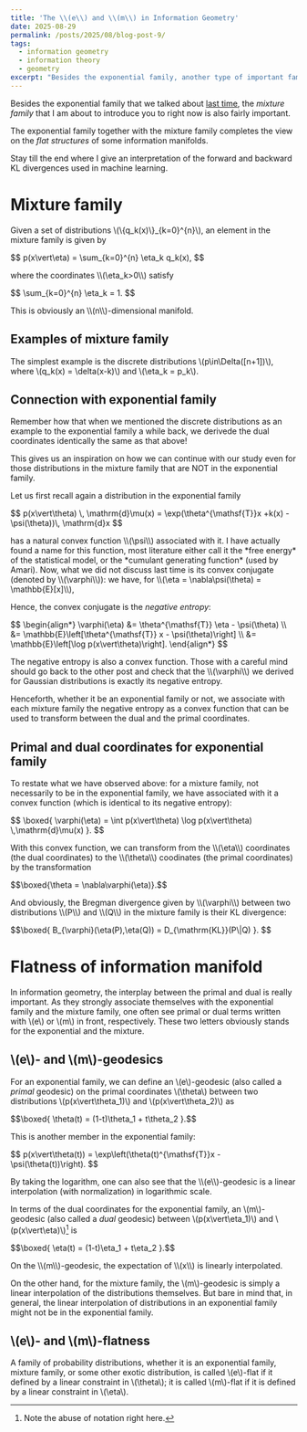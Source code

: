 ```yaml
---
title: 'The \\(e\\) and \\(m\\) in Information Geometry'
date: 2025-08-29
permalink: /posts/2025/08/blog-post-9/
tags:
  - information geometry
  - information theory
  - geometry
excerpt: "Besides the exponential family, another type of important family of distributions is the mixture families. This post gives some illustration to the e- and m-properties in information geometry, completing the basic picture of information geometry."
---
```


Besides the exponential family that we talked about [last time](/posts/2025/08/blog-post-5/), the *mixture family* that I am about to introduce you to right now is also fairly important.

The exponential family together with the mixture family completes the view on the *flat structures* of some information manifolds.

Stay till the end where I give an interpretation of the forward and backward KL divergences used in machine learning.

# Mixture family
Given a set of distributions \\(\\\{q_k(x)\\\}_{k=0}^{n}\\), an element in the mixture family is given by
<p>
$$
p(x\vert\eta) = \sum_{k=0}^{n} \eta_k q_k(x),
$$
</p>
where the coordinates \\(\eta_k>0\\) satisfy
<p>
$$
\sum_{k=0}^{n} \eta_k = 1.
$$
</p>
This is obviously an \\(n\\)-dimensional manifold.

## Examples of mixture family
The simplest example is the discrete distributions \\(p\in\Delta([n+1])\\), where \\(q_k(x) = \delta(x-k)\\) and \\(\eta_k = p_k\\).

## Connection with exponential family
Remember how that when we mentioned the discrete distributions as an example to the exponential family a while back, we derivede the dual coordinates identically the same as that above!

This gives us an inspiration on how we can continue with our study even for those distributions in the mixture family that are NOT in the exponential family.

Let us first recall again a distribution in the exponential family
<p>
$$
p(x\vert\theta) \, \mathrm{d}\mu(x) = \exp(\theta^{\mathsf{T}}x +k(x) - \psi(\theta))\, \mathrm{d}x
$$
</p>
has a natural convex function \\(\psi\\) associated with it. I have actually found a name for this function, most literature either call it the *free energy* of the statistical model, or the *cumulant generating function* (used by Amari). Now, what we did not discuss last time is its convex conjugate (denoted by \\(\varphi\\)): we have, for \\(\eta = \nabla\psi(\theta) = \mathbb{E}[x]\\),


Hence, the convex conjugate is the *negative entropy*:
<p>
$$
\begin{align*}
	\varphi(\eta) &= \theta^{\mathsf{T}} \eta - \psi(\theta) \\
	&= \mathbb{E}\left[\theta^{\mathsf{T}} x - \psi(\theta)\right] \\
	&= \mathbb{E}\left[\log p(x\vert\theta)\right].
\end{align*}
$$
</p>
The negative entropy is also a convex function. Those with a careful mind should go back to the other post and check that the \\(\varphi\\) we derived for Gaussian distributions is exactly its negative entropy.

Henceforth, whether it be an exponential family or not, we associate with each mixture family the negative entropy as a convex function that can be used to transform between the dual and the primal coordinates.

## Primal and dual coordinates for exponential family
To restate what we have observed above: for a mixture family, not necessarily to be in the exponential family, we have associated with it a convex function (which is identical to its negative entropy):
<p>
$$
\boxed{
	\varphi(\eta) = \int p(x\vert\theta) \log p(x\vert\theta) \,\mathrm{d}\mu(x)
}.
$$
</p>
With this convex function, we can transform from the \\(\eta\\) coordinates (the dual coordinates) to the \\(\theta\\) coodinates (the primal coordinates) by the transformation
<p>
$$\boxed{\theta = \nabla\varphi(\eta)}.$$
</p>
And obviously, the Bregman divergence given by \\(\varphi\\) between two distributions \\(P\\) and \\(Q\\) in the mixture family is their KL divergence:
<p>
$$\boxed{
B_{\varphi}(\eta(P),\eta(Q)) = D_{\mathrm{KL}}(P\|Q)
}.
$$
</p>

# Flatness of information manifold
In information geometry, the interplay between the primal and dual is really important. As they strongly associate themselves with the exponential family and the mixture family, one often see primal or dual terms written with \\(e\\) or \\(m\\) in front, respectively. These two letters obviously stands for the exponential and the mixture.

## \\(e\\)- and \\(m\\)-geodesics
For an exponential family, we can define an \\(e\\)-geodesic (also called a *primal* geodesic) on the primal coordinates \\(\theta\\) between two distributions \\(p(x\vert\theta_1)\\) and \\(p(x\vert\theta_2)\\) as
<p>
$$\boxed{
	\theta(t) = (1-t)\theta_1 + t\theta_2
}.$$
</p>
This is another member in the exponential family:
<p>
$$
p(x\vert\theta(t)) = \exp\left(\theta(t)^{\mathsf{T}}x - \psi(\theta(t))\right).
$$
</p>
By taking the logarithm, one can also see that the \\(e\\)-geodesic is a linear interpolation (with normalization) in logarithmic scale.

In terms of the dual coordinates for the exponential family, an \\(m\\)-geodesic (also called a *dual* geodesic) between \\(p(x\vert\eta_1)\\) and \\(p(x\vert\eta)\\)[^abuse] is
<p>
$$\boxed{
	\eta(t) = (1-t)\eta_1 + t\eta_2
}.$$
</p>
On the \\(m\\)-geodesic, the expectation of \\(x\\) is linearly interpolated.

[^abuse]: Note the abuse of notation right here.

On the other hand, for the mixture family, the \\(m\\)-geodesic is simply a linear interpolation of the distributions themselves. But bare in mind that, in general, the linear interpolation of distributions in an exponential family might not be in the exponential family.

## \\(e\\)- and \\(m\\)-flatness
A family of probability distributions, whether it is an exponential family, mixture family, or some other exotic distribution, is called \\(e\\)-flat if it defined by a linear constraint in \\(\theta\\); it is called \\(m\\)-flat if it is defined by a linear constraint in \\(\eta\\).